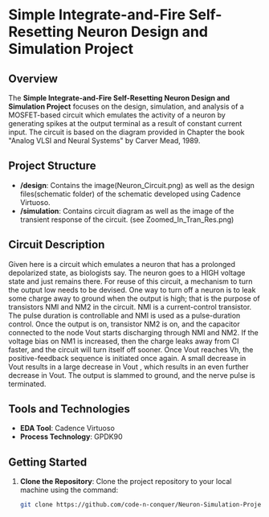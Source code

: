 # Simple Integrate-and-Fire Self-Resetting Neuron Design and Simulation Project

## Overview

The **Simple Integrate-and-Fire Self-Resetting Neuron Design and Simulation Project** focuses on the design, simulation, and analysis of a MOSFET-based circuit which emulates the activity of a neuron by generating spikes at the output terminal as a result of constant current input. The circuit is based on the diagram provided in Chapter the book "Analog VLSI and Neural Systems" by Carver Mead, 1989.

## Project Structure

- **/design**: Contains the image(Neuron_Circuit.png) as well as the design files(schematic folder) of the schematic developed using Cadence Virtuoso.
- **/simulation**: Contains circuit diagram as well as the image of the transient response of the circuit. (see Zoomed_In_Tran_Res.png)

## Circuit Description

Given here is a circuit which emulates a neuron that has a prolonged depolarized state, as biologists say. The neuron goes to a HIGH voltage state and just remains there. 
For reuse of this circuit, a mechanism to turn the output low needs to be devised.
One way to turn off a neuron is to leak some charge away to ground when the output is high; that is the purpose of transistors NMl and NM2 in the circuit. NMl is a current-control transistor. The pulse duration is controllable and NMl is used as a pulse-duration control. Once the output is on, transistor NM2 is on, and the capacitor connected to the node Vout starts discharging through NMl and NM2. If the voltage bias on NM1 is increased, then the charge leaks away from CI faster, and the circuit will turn itself off sooner. Once Vout 
reaches Vh, the positive-feedback sequence is initiated once again. A small decrease in Vout results in a large decrease in Vout , which results in an even further decrease in Vout. The output is slammed to ground, and the nerve pulse is terminated.

## Tools and Technologies

- **EDA Tool**: Cadence Virtuoso
- **Process Technology**: GPDK90

## Getting Started

1. **Clone the Repository**: Clone the project repository to your local machine using the command:
   ```bash
   git clone https://github.com/code-n-conquer/Neuron-Simulation-Project.git
